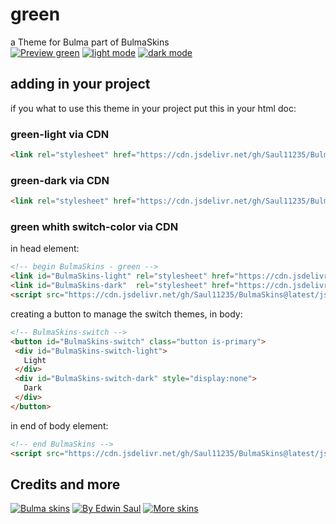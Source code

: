 # green            
a Theme for Bulma part of BulmaSkins             
[![ Preview green ](https://img.shields.io/badge/-Preview_green-red)](https://saul11235.github.io/BulmaSkins?skin=green)
[![ light mode ](https://img.shields.io/badge/-light_mode-black)](https://saul11235.github.io/BulmaSkins?skin=green&dark=false)
[![ dark mode ](https://img.shields.io/badge/-dark_mode-black)](https://saul11235.github.io/BulmaSkins?skin=green&dark=true)
## adding in your project
if you what to use this theme in your project put this in your html doc:
### green-light via CDN
```html
<link rel="stylesheet" href="https://cdn.jsdelivr.net/gh/Saul11235/BulmaSkins@latest/css/green.light.css">
```
### green-dark via CDN
```html
<link rel="stylesheet" href="https://cdn.jsdelivr.net/gh/Saul11235/BulmaSkins@latest/css/green.dark.css">
```
### green whith switch-color via CDN
in head element:
```html
<!-- begin BulmaSkins - green -->
<link id="BulmaSkins-light" rel="stylesheet" href="https://cdn.jsdelivr.net/gh/Saul11235/BulmaSkins@latest/css/green.light.css">
<link id="BulmaSkins-dark"  rel="stylesheet" href="https://cdn.jsdelivr.net/gh/Saul11235/BulmaSkins@latest/css/green.dark.css">
<script src="https://cdn.jsdelivr.net/gh/Saul11235/BulmaSkins@latest/js/cdn/first.js"></script>
```
creating a button to manage the switch themes, in body:            
```html
<!-- BulmaSkins-switch -->
<button id="BulmaSkins-switch" class="button is-primary">
 <div id="BulmaSkins-switch-light">
   Light
 </div>
 <div id="BulmaSkins-switch-dark" style="display:none">
   Dark
 </div>
</button>
```
in end of body element:            
```html
<!-- end BulmaSkins -->
<script src="https://cdn.jsdelivr.net/gh/Saul11235/BulmaSkins@latest/js/cdn/last.js"></script>
```
## Credits and more 
[![Bulma skins](https://img.shields.io/badge/-Bulma_skins-blue)](https://saul11235.github.io/BulmaSkins/)
[![By Edwin Saul](https://img.shields.io/badge/-By_Edwin_Saul-black)](https://edwinsaul.com)
[![More skins](https://img.shields.io/badge/-More_skins-white)](https://github.com/Saul11235/BulmaSkins)
